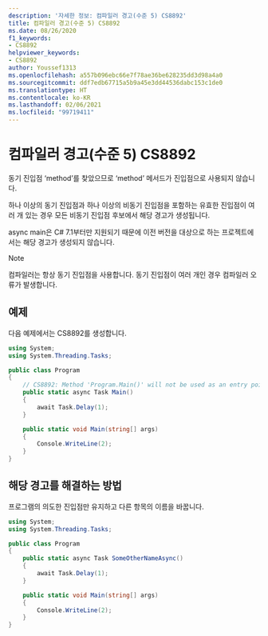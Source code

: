 ```yaml
---
description: '자세한 정보: 컴파일러 경고(수준 5) CS8892'
title: 컴파일러 경고(수준 5) CS8892
ms.date: 08/26/2020
f1_keywords:
- CS8892
helpviewer_keywords:
- CS8892
author: Youssef1313
ms.openlocfilehash: a557b096ebc66e7f78ae36be628235dd3d98a4a0
ms.sourcegitcommit: ddf7edb67715a5b9a45e3dd44536dabc153c1de0
ms.translationtype: HT
ms.contentlocale: ko-KR
ms.lasthandoff: 02/06/2021
ms.locfileid: "99719411"
---
```

# <a name="compiler-warning-level-5-cs8892"></a>컴파일러 경고(수준 5) CS8892

동기 진입점 ‘method’를 찾았으므로 ‘method’ 메서드가 진입점으로 사용되지 않습니다.

하나 이상의 동기 진입점과 하나 이상의 비동기 진입점을 포함하는 유효한 진입점이 여러 개 있는 경우 모든 비동기 진입점 후보에서 해당 경고가 생성됩니다.

async main은 C# 7.1부터만 지원되기 때문에 이전 버전을 대상으로 하는 프로젝트에서는 해당 경고가 생성되지 않습니다.

> [!NOTE]
> 컴파일러는 항상 동기 진입점을 사용합니다. 동기 진입점이 여러 개인 경우 컴파일러 오류가 발생합니다.

## <a name="example"></a>예제

다음 예제에서는 CS8892를 생성합니다.

```csharp
using System;
using System.Threading.Tasks;

public class Program
{
    // CS8892: Method 'Program.Main()' will not be used as an entry point because a synchronous entry point 'Program.Main(string[])' was found.
    public static async Task Main()
    {
        await Task.Delay(1);
    }

    public static void Main(string[] args)
    {
        Console.WriteLine(2);
    }
}
```

## <a name="how-to-fix-this-warning"></a>해당 경고를 해결하는 방법

프로그램의 의도한 진입점만 유지하고 다른 항목의 이름을 바꿉니다.

```csharp
using System;
using System.Threading.Tasks;

public class Program
{
    public static async Task SomeOtherNameAsync()
    {
        await Task.Delay(1);
    }

    public static void Main(string[] args)
    {
        Console.WriteLine(2);
    }
}
```
